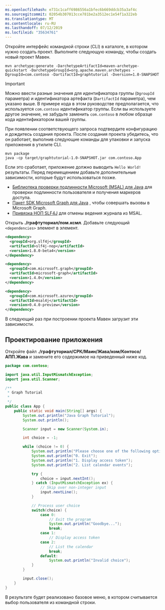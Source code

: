 ```yaml
---
ms.openlocfilehash: e731c1caff6986556a1bfec6b669ddcb35a3af4c
ms.sourcegitcommit: 02054b307013cce781be2a3512ec1e54f1a322eb
ms.translationtype: MT
ms.contentlocale: ru-RU
ms.lasthandoff: 07/12/2019
ms.locfileid: "35634761"
---
```

<!-- markdownlint-disable MD002 MD041 -->

Откройте интерфейс командной строки (CLI) в каталоге, в котором нужно создать проект. Выполните следующую команду, чтобы создать новый проект Мавен.

```Shell
mvn archetype:generate -DarchetypeArtifactId=maven-archetype-quickstart -DarchetypeGroupId=org.apache.maven.archetypes -DgroupId=com.contoso -DartifactId=graphtutorial -Dversion=1.0-SNAPSHOT
```

> [!IMPORTANT]
> Можно ввести разные значения для идентификатора группы (`DgroupId` параметра) и идентификатора артефакта (`DartifactId` параметра), чем указано выше. В примере кода в этом руководстве предполагается, что используется `com.contoso` идентификатор группы. Если вы используете другое значение, не забудьте заменить `com.contoso` в любом образце кода идентификатором вашей группы.

При появлении соответствующего запроса подтвердите конфигурацию и дождитесь создания проекта. После создания проекта убедитесь, что он работает, выполнив следующие команды для упаковки и запуска приложения в утилите CLI.

```Shell
mvn package
java -cp target/graphtutorial-1.0-SNAPSHOT.jar com.contoso.App
```

Если это сработает, приложение должно выводить `Hello World!`результаты. Перед перемещением добавьте дополнительные зависимости, которые будут использоваться позже.

- [Библиотека проверки подлинности Microsoft (MSAL) для Java](https://github.com/AzureAD/microsoft-authentication-library-for-java) для проверки подлинности пользователя и получения маркеров доступа.
- [Пакет SDK Microsoft Graph для Java](https://github.com/microsoftgraph/msgraph-sdk-java) , чтобы совершать вызовы в Microsoft Graph.
- [Привязка НОП SLF4J](https://mvnrepository.com/artifact/org.slf4j/slf4j-nop) для отмены ведения журнала из MSAL.

Открыть **./графтуториал/пом.ксмл**. Добавьте следующий `<dependencies>` элемент в элемент.

```xml
<dependency>
  <groupId>org.slf4j</groupId>
  <artifactId>slf4j-nop</artifactId>
  <version>1.8.0-beta4</version>
</dependency>

<dependency>
  <groupId>com.microsoft.graph</groupId>
  <artifactId>microsoft-graph</artifactId>
  <version>1.4.0</version>
</dependency>

<dependency>
  <groupId>com.microsoft.azure</groupId>
  <artifactId>msal4j</artifactId>
  <version>0.4.0-preview</version>
</dependency>
```

В следующий раз при построении проекта Мавен загрузит эти зависимости.

## <a name="design-the-app"></a>Проектирование приложения

Откройте файл **./графтуториал/СРК/Маин/Жава/ком/Контосо/АПП.Жава** и замените его содержимое на приведенный ниже код.

```java
package com.contoso;

import java.util.InputMismatchException;
import java.util.Scanner;

/**
 * Graph Tutorial
 *
 */
public class App {
    public static void main(String[] args) {
        System.out.println("Java Graph Tutorial");
        System.out.println();

        Scanner input = new Scanner(System.in);

        int choice = -1;

        while (choice != 0) {
            System.out.println("Please choose one of the following options:");
            System.out.println("0. Exit");
            System.out.println("1. Display access token");
            System.out.println("2. List calendar events");

            try {
                choice = input.nextInt();
            } catch (InputMismatchException ex) {
                // Skip over non-integer input
                input.nextLine();
            }

            // Process user choice
            switch(choice) {
                case 0:
                    // Exit the program
                    System.out.println("Goodbye...");
                    break;
                case 1:
                    // Display access token
                case 2:
                    // List the calendar
                    break;
                default:
                    System.out.println("Invalid choice");
            }
        }

        input.close();
    }
}
```

В результате будет реализовано базовое меню, в котором считывается выбор пользователя из командной строки.
